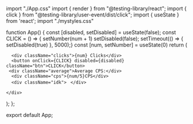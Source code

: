 import "./App.css"
import { render } from "@testing-library/react";
import { click } from "@testing-library/user-event/dist/click";
import { useState } from 'react';
import "./mystyles.css"


function App() {
  const [disabled, setDisabled] = useState(false);
  const CLICK = () => {
    setNumber(num + 1)
    setDisabled(false); setTimeout(() => { setDisabled(true) }, 5000);}
  const [num, setNumber] = useState(0)
  return (
<div className="App">
  

      <div className="clicks">{num} Clicks</div> 
      <button onClick={CLICK} disabled={disabled} className="btn">CLICK</button>
     <div className="average">Average CPS:</div>
      <div className="cps">{num/5}CPS</div>
      <div className="idk">ㅤ</div>
     
    </div>
  );
};

export default App;
 
 
